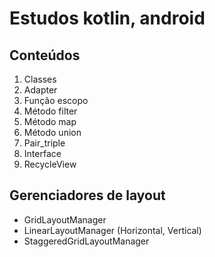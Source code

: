 # Estudos kotlin, android
## Conteúdos 
1. Classes
2. Adapter
3. Função escopo 
4. Método filter 
5. Método map
6. Método union
7. Pair_triple
8. Interface
9. RecycleView

## Gerenciadores de layout
- GridLayoutManager
- LinearLayoutManager (Horizontal, Vertical)
- StaggeredGridLayoutManager
